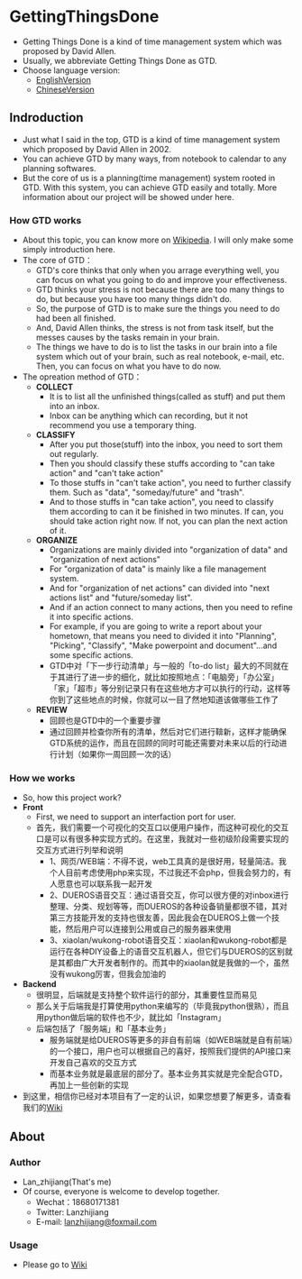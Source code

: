 # GettingThingsDone
- Getting Things Done is a kind of time management system which was proposed by David Allen.
- Usually, we abbreviate Getting Things Done as GTD.
- Choose language version: 
  - [EnglishVersion](./README_en.md)
  - [ChineseVersion](./README.md)

## Indroduction
- Just what I said in the top, GTD is a kind of time management system which proposed by David Allen in 2002.
- You can achieve GTD by many ways, from notebook to calendar to any planning softwares.
- But the core of us is a planning(time management) system rooted in GTD. With this system, you can achieve GTD easily and totally. More information about our project will be showed under here.

### How GTD works
- About this topic, you can know more on [Wikipedia](https://en.wikipedia.org/wiki/Getting_Things_Done). I will only make some simply introduction here.
- The core of GTD：
  - GTD's core thinks that only when you arrage everything well, you can focus on what you going to do and improve your effectiveness.
  - GTD thinks your stress is not because there are too many things to do, but because you have too many things didn't do.
  - So, the purpose of GTD is to make sure the things you need to do had been all finished.
  - And, David Allen thinks, the stress is not from task itself, but the messes causes by the tasks remain in your brain.
  - The things we have to do is to list the tasks in our brain into a file system which out of your brain, such as real notebook, e-mail, etc. Then, you can focus on what you have to do now. 
- The opreation method of GTD：
  - **COLLECT**
    - It is to list all the unfinished things(called as stuff) and put them into an inbox.
    - Inbox can be anything which can recording, but it not recommend you use a temporary thing.
  - **CLASSIFY**
    - After you put those(stuff) into the inbox, you need to sort them out regularly.
    - Then you should classify these stuffs according to "can take action" and "can't take action"
    - To those stuffs in "can't take action", you need to further classify them. Such as "data", "someday/future" and "trash".
    - And to those stuffs in "can take action", you need to classify them according to can it be finished in two minutes. If can, you should take action right now. If not, you can plan the next action of it.
  - **ORGANIZE**
    - Organizations are mainly divided into "organization of data" and "organization of next actions"
    - For "organization of data" is mainly like a file management system.
    - And for "organization of net actions" can divided into "next actions list" and "future/someday list".
    - And if an action connect to many actions, then you need to refine it into specific actions.
    - For example, if you are going to write a report about your hometown, that means you need to divided it into "Planning", "Picking", "Classify", "Make powerpoint and document"...and some specific actions.
    - GTD中对「下一步行动清单」与一般的「to-do list」最大的不同就在于其进行了进一步的细化，就比如按照地点：「电脑旁」「办公室」「家」「超市」等分别记录只有在这些地方才可以执行的行动，这样等你到了这些地点的时候，你就可以一目了然地知道该做哪些工作了
  - **REVIEW**
    - 回顾也是GTD中的一个重要步骤
    - 通过回顾并检查你所有的清单，然后对它们进行鞥新，这样才能确保GTD系统的运作，而且在回顾的同时可能还需要对未来以后的行动进行计划（如果你一周回顾一次的话）
### How we works
- So, how this project work?
- **Front**
  - First, we need to support an interfaction port for user. 
  - 首先，我们需要一个可视化的交互口以便用户操作，而这种可视化的交互口是可以有很多种实现方式的。在这里，我就对一些初级阶段需要实现的交互方式进行列举和说明
    - 1、网页/WEB端：不得不说，web工具真的是很好用，轻量简洁。我个人目前考虑使用php来实现，不过我还不会php，但我会努力的，有人愿意也可以联系我一起开发
    - 2、DUEROS语音交互：通过语音交互，你可以很方便的对inbox进行整理、分类、规划等等，而DUEROS的各种设备销量都很不错，其对第三方技能开发的支持也很友善，因此我会在DUEROS上做一个技能，然后用户可以连接到公用或自己的服务器来使用
    - 3、xiaolan/wukong-robot语音交互：xiaolan和wukong-robot都是运行在各种DIY设备上的语音交互机器人，但它们与DUEROS的区别就是其都由广大开发者制作的。而其中的xiaolan就是我做的一个，虽然没有wukong厉害，但我会加油的
- **Backend**
  - 很明显，后端就是支持整个软件运行的部分，其重要性显而易见
  - 那么关于后端我是打算使用python来编写的（毕竟我python很熟），而且用python做后端的软件也不少，就比如「Instagram」
  - 后端包括了「服务端」和「基本业务」
    - 服务端就是给DUEROS等更多的非自有前端（如WEB端就是自有前端）的一个接口，用户也可以根据自己的喜好，按照我们提供的API接口来开发自己喜欢的交互方式
    - 而基本业务就是最底层的部分了。基本业务其实就是完全配合GTD，再加上一些创新的实现
- 到这里，相信你已经对本项目有了一定的认识，如果您想要了解更多，请查看我们的[Wiki](https://github.com/xiaoland/GettingThingsDone/wiki)

## About

### Author
- Lan_zhijiang(That's me)
- Of course, everyone is welcome to develop together.
  - Wechat：18680171381
  - Twitter: Lanzhijiang
  - E-mail: lanzhijiang@foxmail.com

### Usage
- Please go to [Wiki](https:/github.com/xiaoland/GettingThinsDone/wiki)
